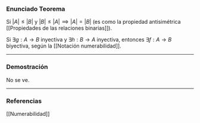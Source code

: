 ### Enunciado Teorema

Si $|A| \le |B|$ y $|B| \le |A| \implies |A| = |B|$ (es como la propiedad antisimétrica [[Propiedades de las relaciones binarias]]).

Si $\exists g : A \rightarrow B$ inyectiva y $\exists h : B \rightarrow A$ inyectiva, entonces $\exists f : A \rightarrow B$ biyectiva, según la [[Notación numerabilidad]].

---
### Demostración

No se ve.

---
### Referencias

[[Numerabilidad]]